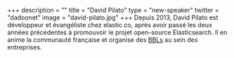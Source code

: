 +++
description = ""
title = "David Pilato"
type = "new-speaker"
twitter = "dadoonet"
image = "david-pilato.jpg"
+++
Depuis 2013, David Pilato est développeur et évangéliste chez elastic.co, après avoir passé les deux années précédentes à promouvoir le projet open-source Elasticsearch. Il en anime la communauté française et organise des [BBLs](http://brownbaglunch.fr) au sein des entreprises.